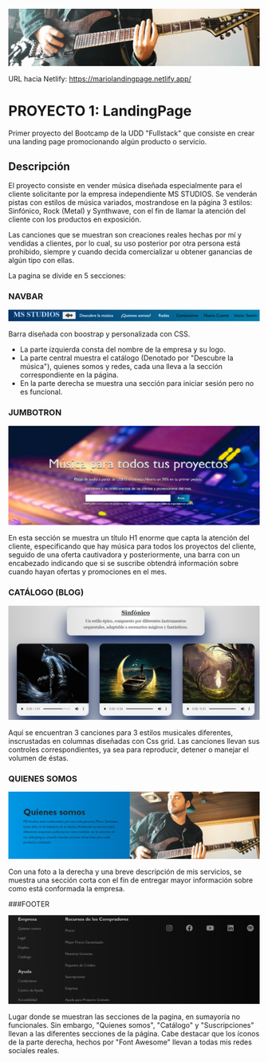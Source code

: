![](readmeimg/guitarra.jpg)

URL hacia Netlify: https://mariolandingpage.netlify.app/

# PROYECTO 1: LandingPage

Primer proyecto del Bootcamp de la UDD "Fullstack" que consiste en crear una landing page promocionando algún producto o servicio.

## Descripción

El proyecto consiste en vender música diseñada especialmente para el cliente solicitante por la empresa independiente MS STUDIOS. Se venderán pistas con estilos de música variados, mostrandose en la página 3 estilos: Sinfónico, Rock (Metal) y Synthwave, con el fin de llamar la atención del cliente con los productos en exposición.

Las canciones que se muestran son creaciones reales hechas por mí y vendidas a clientes, por lo cual, su uso posterior  por otra persona está prohibido, siempre y cuando decida comercializar u obtener ganancias de algún tipo con ellas.

La pagina se divide en 5 secciones:

### NAVBAR

![](readmeimg/navbar.png)

Barra diseñada con boostrap y personalizada con CSS. 
- La parte izquierda consta del nombre de la empresa y su logo.
- La parte central muestra el catálogo (Denotado por "Descubre la música"), quienes somos y redes, cada una lleva a la sección correspondiente en la página.
- En la parte derecha se muestra una sección para iniciar sesión pero no es funcional.

### JUMBOTRON

![](readmeimg/jumbotron.png)

En esta sección se muestra un título H1 enorme que capta la atención del cliente, especificando que hay música para todos los proyectos del cliente, seguido de una oferta cautivadora y posteriormente, una barra con un encabezado indicando que si se suscribe obtendrá información sobre cuando hayan ofertas y promociones en el mes.

### CATÁLOGO (BLOG)

![](readmeimg/catalogo.png)

Aquí se encuentran 3 canciones para 3 estilos musicales diferentes, inscrustadas en columnas diseñadas con Css grid. Las canciones llevan sus controles correspondientes, ya sea para reproducir, detener o manejar el volumen de éstas.

### QUIENES SOMOS

![](readmeimg/quienessomos.png)

Con una foto a la derecha y una breve descripción de mis servicios, se muestra una sección corta con el fin de entregar mayor información sobre como está conformada la empresa.

###FOOTER

![](readmeimg/footer.png)

Lugar donde se muestran las secciones de la pagina, en sumayoría no funcionales.
Sin embargo, "Quienes somos", "Catálogo" y "Suscripciones" llevan a las diferentes secciones de la página.
Cabe destacar que los íconos de la parte derecha, hechos por "Font Awesome" llevan a todas mis redes sociales reales.
